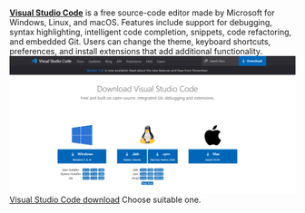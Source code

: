 ###
 [**Visual Studio Code**]((https://code.visualstudio.com/) ) is a free source-code editor made by Microsoft for Windows, Linux, and macOS. Features include support for debugging, syntax highlighting, intelligent code completion, snippets, code refactoring, and embedded Git. Users can change the theme, keyboard shortcuts, preferences, and install extensions that add additional functionality.
 ![vs code download](img/vscode_download.png)
 [Visual Studio Code download](https://code.visualstudio.com/download) Choose suitable one.